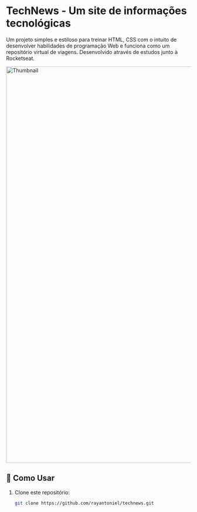 # TechNews - Um site de informações tecnológicas

Um projeto simples e estiloso para treinar HTML, CSS com o intuito de desenvolver habilidades de programação Web e funciona como um repositório virtual de viagens. Desenvolvido através de estudos junto à Rocketseat.

<img width="1920" height="1080" alt="Thumbnail" src="https://github.com/user-attachments/assets/a74edcb4-7213-4925-aeb3-9f5d30ea3bd3" />

## 🚀 Como Usar

1. Clone este repositório:
   ```bash
   git clone https://github.com/rayantoniel/technews.git
